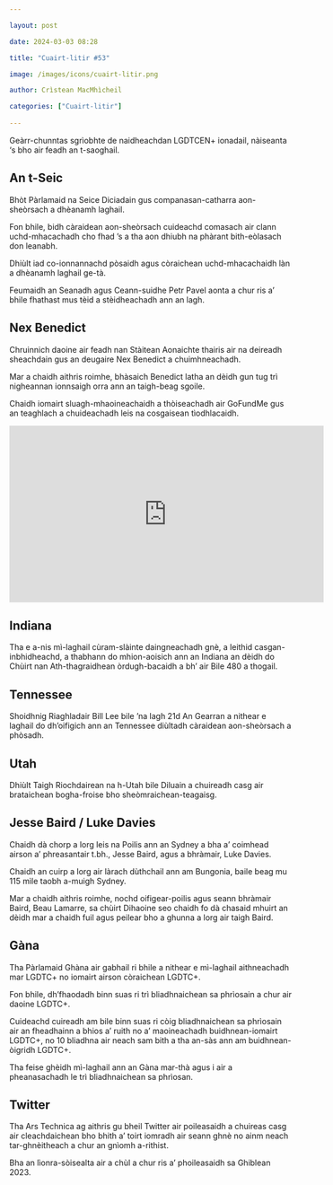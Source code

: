 ```yaml
---

layout: post

date: 2024-03-03 08:28

title: "Cuairt-litir #53"

image: /images/icons/cuairt-litir.png

author: Crìstean MacMhìcheil

categories: ["Cuairt-litir"]
  
---
```


Geàrr-chunntas sgrìobhte de naidheachdan LGDTCEN+ ionadail, nàiseanta ‘s bho air feadh an t-saoghail.

## An t-Seic

Bhòt Pàrlamaid na Seice Diciadain gus companasan-catharra aon-sheòrsach a dhèanamh laghail.

Fon bhile, bidh càraidean aon-sheòrsach cuideachd comasach air clann uchd-mhacachadh cho fhad ’s a tha aon dhiubh na phàrant bith-eòlasach don leanabh.

Dhiùlt iad co-ionnannachd pòsaidh agus còraichean uchd-mhacachaidh làn a dhèanamh laghail ge-tà.

Feumaidh an Seanadh agus Ceann-suidhe Petr Pavel aonta a chur ris a’ bhile fhathast mus tèid a stèidheachadh ann an lagh.

## Nex Benedict

Chruinnich daoine air feadh nan Stàitean Aonaichte thairis air na deireadh sheachdain gus an deugaire Nex Benedict a chuimhneachadh.

Mar a chaidh aithris roimhe, bhàsaich Benedict latha an dèidh gun tug trì nigheannan ionnsaigh orra ann an taigh-beag sgoile.

Chaidh iomairt sluagh-mhaoineachaidh a thòiseachadh air GoFundMe gus an teaghlach a chuideachadh leis na cosgaisean tìodhlacaidh.

<div class="youtube-wrapper">
<iframe width="560" height="315" src="https://www.youtube-nocookie.com/embed/rZxd2dGsVds?si=L-QeHDHp3nMiTkOY" title="YouTube video player" frameborder="0" allow="accelerometer; autoplay; clipboard-write; encrypted-media; gyroscope; picture-in-picture; web-share" allowfullscreen></iframe></div>


## Indiana

Tha e a-nis mì-laghail cùram-slàinte daingneachadh gnè, a leithid casgan-inbhidheachd, a thabhann do mhion-aoisich ann an Indiana an dèidh do Chùirt nan Ath-thagraidhean òrdugh-bacaidh a bh’ air Bile 480 a thogail.

## Tennessee

Shoidhnig Riaghladair Bill Lee bile ’na lagh 21d An Gearran a nithear e laghail do dh’oifigich ann an Tennessee diùltadh càraidean aon-sheòrsach a phòsadh.

## Utah

Dhiùlt Taigh Riochdairean na h-Utah bile Diluain a chuireadh casg air brataichean bogha-froise bho sheòmraichean-teagaisg.

## Jesse Baird / Luke Davies

Chaidh dà chorp a lorg leis na Poilis ann an Sydney a bha a’ coimhead airson a’ phreasantair t.bh., Jesse Baird, agus a bhràmair, Luke Davies.

Chaidh an cuirp a lorg air làrach dùthchail ann am Bungonia, baile beag mu 115 mìle taobh a-muigh Sydney.

Mar a chaidh aithris roimhe, nochd oifigear-poilis agus seann bhràmair Baird, Beau Lamarre, sa chùirt Dihaoine seo chaidh fo dà chasaid mhuirt an dèidh mar a chaidh fuil agus peilear bho a ghunna a lorg air taigh Baird.

## Gàna

Tha Pàrlamaid Ghàna air gabhail ri bhile a nithear e mì-laghail aithneachadh mar LGDTC+ no iomairt airson còraichean LGDTC+.

Fon bhile, dh’fhaodadh binn suas ri trì bliadhnaichean sa phrìosain a chur air daoine LGDTC+.

Cuideachd cuireadh am bile binn suas ri còig bliadhnaichean sa phrìosain air an fheadhainn a bhios a’ ruith no a’ maoineachadh buidhnean-iomairt LGDTC+, no 10 bliadhna air neach sam bith a tha an-sàs ann am buidhnean-òigridh LGDTC+.

Tha feise ghèidh mì-laghail ann an Gàna mar-thà agus i air a pheanasachadh le trì bliadhnaichean sa phrìosan.

## Twitter

Tha Ars Technica ag aithris gu bheil Twitter air poileasaidh a chuireas casg air cleachdaichean bho bhith a’ toirt iomradh air seann ghnè no ainm neach tar-ghnèitheach a chur an gnìomh a-rithist.

Bha an lìonra-sòisealta air a chùl a chur ris a’ phoileasaidh sa Ghiblean 2023.